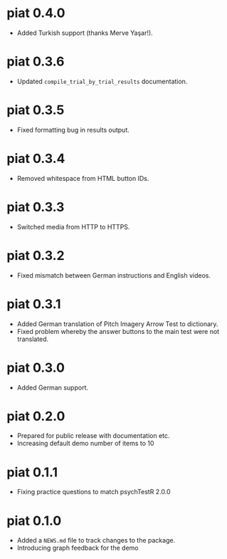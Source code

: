 # piat 0.4.0

* Added Turkish support (thanks Merve Yaşar!).

# piat 0.3.6

* Updated `compile_trial_by_trial_results` documentation.

# piat 0.3.5

* Fixed formatting bug in results output.

# piat 0.3.4

* Removed whitespace from HTML button IDs.

# piat 0.3.3

* Switched media from HTTP to HTTPS.

# piat 0.3.2

* Fixed mismatch between German instructions and English videos.

# piat 0.3.1

* Added German translation of Pitch Imagery Arrow Test to dictionary.
* Fixed problem whereby the answer buttons to the main test
were not translated.

# piat 0.3.0

* Added German support.

# piat 0.2.0

* Prepared for public release with documentation etc.
* Increasing default demo number of items to 10

# piat 0.1.1

* Fixing practice questions to match psychTestR 2.0.0

# piat 0.1.0

* Added a `NEWS.md` file to track changes to the package.
* Introducing graph feedback for the demo
